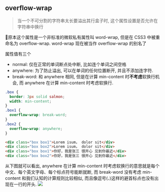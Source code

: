 ## overflow-wrap
> 当一个不可分割的字符串太长要溢出其行盒子时, 这个属性设置是否允许在字符串中换行

📕原本这个属性是一个非标准的微软私有属性叫 word-wrap, 但是在 CSS3 中被重命名为 overflow-wrap. word-wrap 现在被当作 overflow-wrap 的别名了

属性值有三个
- normal: 仅在正常的单词断点处中断, 比如连个单词之间空格
- anywhere: 为了防止溢出, 可以在单词的任何位置断开, 并且不添加连字符.
- break-word: 和 anywhere 相同, 但是在计算 min-content 时**不考虑**软换行机会, 而 anywhere 在计算 min-content 时考虑软换行.

```css
.box {
  border: 3px solid salmon;
  width: min-content;
}
.box1 {
  overflow-wrap: break-word;
}
.box2 {
  overflow-wrap: anywhere;
}
```
```html
<div class="box box1">Lorem isum， dolor sit</div>
<div class="box box2">Lorem isum， dolor sit</div>
<div class="box box1">你好，我是张三 很开心 见到你最近</div>
<div class="box box2">你好，我是张三 很开心 见到你最近</div>
```
从下图就可以看出, anywhere 在计算 min-content 时考虑软换行的意思就是每个中文、每个英文字母、每个标点符号能断就断, 而 break-word 没有考虑 min-content 和我们认知的计算规则比较相似, 而且像逗号(`，`)这样的避首标点也没有出现在一行的开头.
![](../../image/Snipaste_2022-09-19_11-44-31.png)